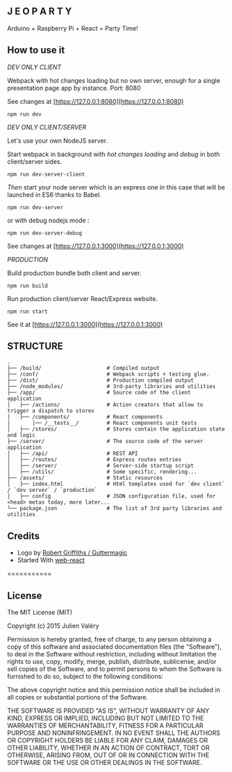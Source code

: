 ## J E O P A R T Y

Arduino + Raspberry Pi + React = Party Time!


How to use it
-------------

*DEV ONLY CLIENT*

Webpack with hot changes loading but no own server, enough for a single presentation page app by instance. Port: 8080

See changes at [https://127.0.0.1:8080](https://127.0.0.1:8080)

```
npm run dev
```

*DEV ONLY CLIENT/SERVER*

Let's use your own NodeJS server.

Start webpack in background with *hot changes loading* and *debug* in both client/server sides.

```
npm run dev-server-client
```

*Then* start your node server which is an express one in this case that will be launched in ES6 thanks to Babel.

```
npm run dev-server
```

or with debug nodejs mode :

```
npm run dev-server-debug
```

See changes at [https://127.0.0.1:3000](https://127.0.0.1:3000)

*PRODUCTION*

Build production bundle both client and server.
```
npm run build
```

Run production client/server React/Express website.

```
npm run start
```

See it at [https://127.0.0.1:3000](https://127.0.0.1:3000)

STRUCTURE
-------------
```
.
├── /build/                     # Compiled output
├── /conf/                      # Webpack scripts + testing glue.
├── /dist/                      # Production compiled output
├── /node_modules/              # 3rd-party libraries and utilities
├── /app/                       # Source code of the client application
│   ├── /actions/               # Action creators that allow to trigger a dispatch to stores
│   ├── /components/            # React components
|       |── /__tests__/         # React components unit tests
│   ├── /stores/                # Stores contain the application state and logic
├── /server/                    # The source code of the server application
│   ├── /api/                   # REST API
│   ├── /routes/                # Express routes entries
│   ├── /server/                # Server-side startup script
│   ├── /utils/                 # Some specific, rendering...
├── /assets/                    # Static resources
│   ├── index.html              # Html templates used for `dev client` / `dev server` / `production`
│   ├── config                  # JSON configuration file, used for <head> metas today, more later...
└── package.json                # The list of 3rd party libraries and utilities
```

## Credits
- Logo by [Robert Griffiths / Guttermagic](http://www.guttermagic.net/)
- Started With [web-react](https://github.com/darul75/web-react)

===========

## License

The MIT License (MIT)

Copyright (c) 2015 Julien Valéry

Permission is hereby granted, free of charge, to any person obtaining a copy
of this software and associated documentation files (the "Software"), to deal
in the Software without restriction, including without limitation the rights
to use, copy, modify, merge, publish, distribute, sublicense, and/or sell
copies of the Software, and to permit persons to whom the Software is
furnished to do so, subject to the following conditions:

The above copyright notice and this permission notice shall be included in
all copies or substantial portions of the Software.

THE SOFTWARE IS PROVIDED "AS IS", WITHOUT WARRANTY OF ANY KIND, EXPRESS OR
IMPLIED, INCLUDING BUT NOT LIMITED TO THE WARRANTIES OF MERCHANTABILITY,
FITNESS FOR A PARTICULAR PURPOSE AND NONINFRINGEMENT. IN NO EVENT SHALL THE
AUTHORS OR COPYRIGHT HOLDERS BE LIABLE FOR ANY CLAIM, DAMAGES OR OTHER
LIABILITY, WHETHER IN AN ACTION OF CONTRACT, TORT OR OTHERWISE, ARISING FROM,
OUT OF OR IN CONNECTION WITH THE SOFTWARE OR THE USE OR OTHER DEALINGS IN
THE SOFTWARE.
